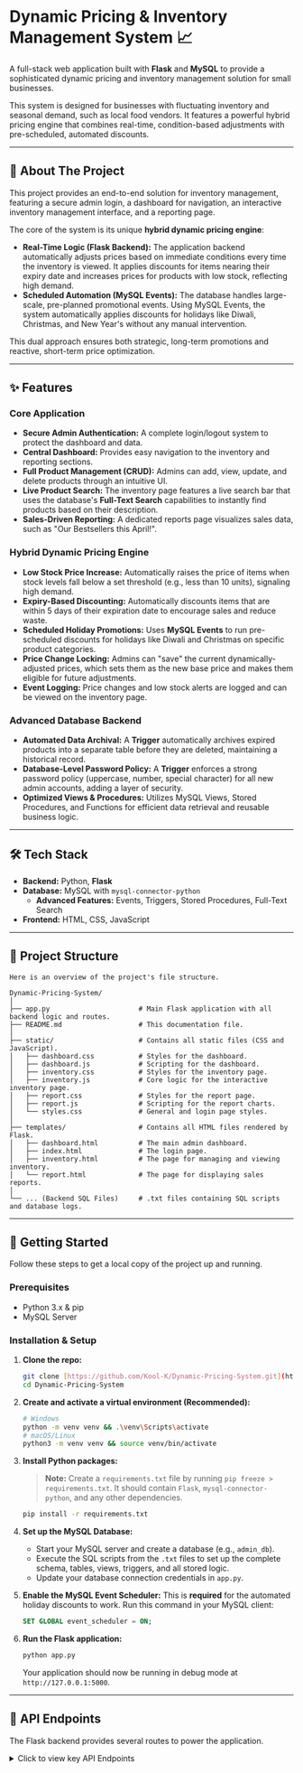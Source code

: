# Dynamic Pricing & Inventory Management System 📈

A full-stack web application built with **Flask** and **MySQL** to provide a sophisticated dynamic pricing and inventory management solution for small businesses.

This system is designed for businesses with fluctuating inventory and seasonal demand, such as local food vendors. It features a powerful hybrid pricing engine that combines real-time, condition-based adjustments with pre-scheduled, automated discounts.

---

## 🎯 About The Project

This project provides an end-to-end solution for inventory management, featuring a secure admin login, a dashboard for navigation, an interactive inventory management interface, and a reporting page.

The core of the system is its unique **hybrid dynamic pricing engine**:
* **Real-Time Logic (Flask Backend):** The application backend automatically adjusts prices based on immediate conditions every time the inventory is viewed. It applies discounts for items nearing their expiry date and increases prices for products with low stock, reflecting high demand.
* **Scheduled Automation (MySQL Events):** The database handles large-scale, pre-planned promotional events. Using MySQL Events, the system automatically applies discounts for holidays like Diwali, Christmas, and New Year's without any manual intervention.

This dual approach ensures both strategic, long-term promotions and reactive, short-term price optimization.

---

## ✨ Features

### Core Application
* **Secure Admin Authentication:** A complete login/logout system to protect the dashboard and data.
* **Central Dashboard:** Provides easy navigation to the inventory and reporting sections.
* **Full Product Management (CRUD):** Admins can add, view, update, and delete products through an intuitive UI.
* **Live Product Search:** The inventory page features a live search bar that uses the database's **Full-Text Search** capabilities to instantly find products based on their description.
* **Sales-Driven Reporting:** A dedicated reports page visualizes sales data, such as "Our Bestsellers this April!".

### Hybrid Dynamic Pricing Engine
* **Low Stock Price Increase:** Automatically raises the price of items when stock levels fall below a set threshold (e.g., less than 10 units), signaling high demand.
* **Expiry-Based Discounting:** Automatically discounts items that are within 5 days of their expiration date to encourage sales and reduce waste.
* **Scheduled Holiday Promotions:** Uses **MySQL Events** to run pre-scheduled discounts for holidays like Diwali and Christmas on specific product categories.
* **Price Change Locking:** Admins can "save" the current dynamically-adjusted prices, which sets them as the new base price and makes them eligible for future adjustments.
* **Event Logging:** Price changes and low stock alerts are logged and can be viewed on the inventory page.

### Advanced Database Backend
* **Automated Data Archival:** A **Trigger** automatically archives expired products into a separate table before they are deleted, maintaining a historical record.
* **Database-Level Password Policy:** A **Trigger** enforces a strong password policy (uppercase, number, special character) for all new admin accounts, adding a layer of security.
* **Optimized Views & Procedures:** Utilizes MySQL Views, Stored Procedures, and Functions for efficient data retrieval and reusable business logic.

---

## 🛠️ Tech Stack

* **Backend:** Python, **Flask**
* **Database:** MySQL with `mysql-connector-python`
    * **Advanced Features:** Events, Triggers, Stored Procedures, Full-Text Search
* **Frontend:** HTML, CSS, JavaScript

---

## 📁 Project Structure
```
Here is an overview of the project's file structure.

Dynamic-Pricing-System/
│
├── app.py                      # Main Flask application with all backend logic and routes.
├── README.md                   # This documentation file.
│
├── static/                     # Contains all static files (CSS and JavaScript).
│   ├── dashboard.css           # Styles for the dashboard.
│   ├── dashboard.js            # Scripting for the dashboard.
│   ├── inventory.css           # Styles for the inventory page.
│   ├── inventory.js            # Core logic for the interactive inventory page.
│   ├── report.css              # Styles for the report page.
│   ├── report.js               # Scripting for the report charts.
│   └── styles.css              # General and login page styles.
│
├── templates/                  # Contains all HTML files rendered by Flask.
│   ├── dashboard.html          # The main admin dashboard.
│   ├── index.html              # The login page.
│   ├── inventory.html          # The page for managing and viewing inventory.
│   └── report.html             # The page for displaying sales reports.
│
└── ... (Backend SQL Files)     # .txt files containing SQL scripts and database logs.
```

---

## 🚀 Getting Started

Follow these steps to get a local copy of the project up and running.

### Prerequisites

* Python 3.x & pip
* MySQL Server

### Installation & Setup

1.  **Clone the repo:**
    ```sh
    git clone [https://github.com/Kool-K/Dynamic-Pricing-System.git](https://github.com/Kool-K/Dynamic-Pricing-System.git)
    cd Dynamic-Pricing-System
    ```

2.  **Create and activate a virtual environment (Recommended):**
    ```sh
    # Windows
    python -m venv venv && .\venv\Scripts\activate
    # macOS/Linux
    python3 -m venv venv && source venv/bin/activate
    ```

3.  **Install Python packages:**
    > **Note:** Create a `requirements.txt` file by running `pip freeze > requirements.txt`. It should contain `Flask`, `mysql-connector-python`, and any other dependencies.
    ```sh
    pip install -r requirements.txt
    ```

4.  **Set up the MySQL Database:**
    * Start your MySQL server and create a database (e.g., `admin_db`).
    * Execute the SQL scripts from the `.txt` files to set up the complete schema, tables, views, triggers, and all stored logic.
    * Update your database connection credentials in `app.py`.

5.  **Enable the MySQL Event Scheduler:**
    This is **required** for the automated holiday discounts to work. Run this command in your MySQL client:
    ```sql
    SET GLOBAL event_scheduler = ON;
    ```
   
6.  **Run the Flask application:**
    ```sh
    python app.py
    ```
    Your application should now be running in debug mode at `http://127.0.0.1:5000`.

---
## 🔌 API Endpoints

The Flask backend provides several routes to power the application.

<details>
<summary>Click to view key API Endpoints</summary>

| Method | Endpoint               | Description                                                                                                   |
| :----- | :--------------------- | :------------------------------------------------------------------------------------------------------------ |
| `GET`  | `/`                    | Renders the main login page (`index.html`).                                                                   |
| `POST` | `/login`               | Handles user authentication. Expects a JSON payload with `username` and `password`.                             |
| `GET`  | `/dashboard`           | Renders the main dashboard after a successful login.                                                          |
| `GET`  | `/inventory`           | Renders the inventory page, fetches all products, and applies real-time pricing logic.                          |
| `GET`  | `/report`              | Renders the sales report page.                                                                                |
| `GET`  | `/search-products`     | Performs a full-text search on product descriptions based on a query parameter `q`.                           |
| `POST` | `/add-item`            | Adds a new item or updates an existing one. Expects item data in a JSON payload.                              |
| `POST` | `/delete-item`         | Deletes an item from the inventory.                                                                           |
| `POST` | `/save-prices`         | Resets the `price_changed` flag for all products, locking in the current prices as the new base.                |
| `GET`  | `/logout`              | Clears the user session and redirects to the login page.                                                      |

</details>
